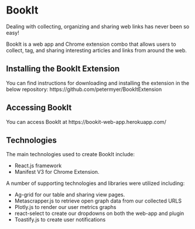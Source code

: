 # BookIt
Dealing with collecting, organizing and sharing web links has never been so easy!   

BookIt is a web app and Chrome extension combo that allows users to collect, tag, and sharing interesting articles and links from around the web. 

<h2> Installing the BookIt Extension </h2>
You can find instructions for downloading and installing the extension in the below repository:  
https://github.com/petermyer/BookItExtension

<h2> Accessing BookIt </h2>
You can access BookIt at https://bookit-web-app.herokuapp.com/

<h2> Technologies </h2>
The main technologies used to create BookIt include:  

- React.js framework
- Manifest V3 for Chrome Extension.  

A number of supporting technologies and libraries were utilized including: 

- Ag-grid for our table and sharing view pages. 
- Metascrapper.js to retrieve open graph data from our collected URLS
- Plotly.js to render our user metrics graphs 
- react-select to create our dropdowns on both the web-app and plugin
- Toastify.js to create user notifications
